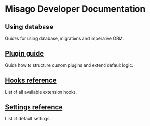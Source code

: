 # Misago Developer Documentation

## Using database

Guides for using database, migrations and imperative ORM.


## [Plugin guide](plugins.md)

Guide how to structure custom plugins and extend default logic.


## [Hooks reference](hooks/index.md)

List of all available extension hooks.


## [Settings reference](settings.md)

List of default settings.